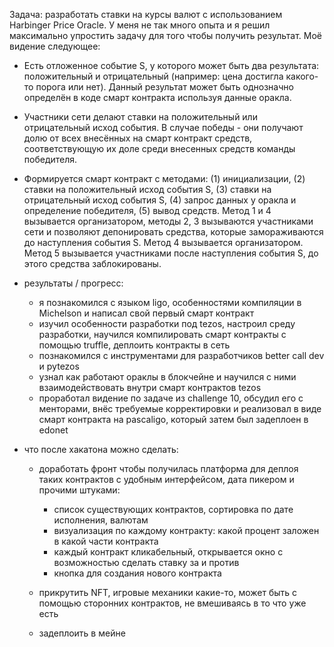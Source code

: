Задача: разработать ставки на курсы валют с использованием Harbinger Price Oracle. У меня не так много опыта и я решил максимально упростить задачу для того чтобы получить результат. Моё видение следующее:
- Есть отложенное событие S, у которого может быть два результата: положительный и отрицательный (например: цена достигла какого-то порога или нет). Данный результат может быть однозначно определён в коде смарт контракта используя данные оракла.
- Участники сети делают ставки на положительный или отрицательный исход события. В случае победы - они получают долю от всех внесённых на смарт контракт средств, соответствующую их доле среди внесенных средств команды победителя.
- Формируется смарт контракт с методами:
    (1) инициализации,
    (2) ставки на положительный исход события S,
    (3) ставки на отрицательный исход события S,
    (4) запрос данных у оракла и определение победителя,
    (5) вывод средств.
Метод 1 и 4 вызывается организатором, методы 2, 3 вызываются участниками сети и позволяют депонировать средства, которые замораживаются до наступления события S. Метод 4 вызывается организатором. Метод 5 вызывается участниками после наступления события S, до этого средства заблокированы.


- результаты / прогресс:
    - я познакомился с языком ligo, особенностями компиляции в Michelson и написал свой первый смарт контракт
    - изучил особенности разработки под tezos, настроил среду разработки, научился компилировать смарт контракты с помощью truffle, деплоить контракты в сеть
    - познакомился с инструментами для разработчиков better call dev и pytezos
    - узнал как работают ораклы в блокчейне и научился с ними взаимодействовать внутри смарт контрактов tezos
    - проработал видение по задаче из challenge 10, обсудил его с менторами, внёс требуемые корректировки и реализовал в виде смарт контракта на pascaligo, который затем был задеплоен в edonet



- что после хакатона можно сделать:
    - доработать фронт чтобы получилась платформа для деплоя таких контрактов с удобным интерфейсом, дата пикером и прочими штуками:
        - список существующих контрактов, сортировка по дате исполнения, валютам
        - визуализация по каждому контракту: какой процент заложен в какой части контракта
        - каждый контракт кликабельный, открывается окно с возможностью сделать ставку за и против
        - кнопка для создания нового контракта

    - прикрутить NFT, игровые механики какие-то, может быть с помощью сторонних контрактов, не вмешиваясь в то что уже есть
    - задеплоить в мейне
